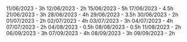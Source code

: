 11/06/2023 - 3h
12/06/2023 - 2h
15/06/2023 - 5h
17/06/2023 - 4.5h
21/06/2023 - 3h
28/06/2023 - 4h
29/06/2023 - 3.5h
30/06/2023 - 2h
01/07/2023 - 2h
02/07/2023 - 4h
03/07/2023 - 3h
04/07/2023 - 4h
07/07/2023 - 2h
04/08/2023 - 0.5h
08/08/2023 - 0.5h
11/08/2023 - 2h
06/09/2023 - 3h
07/09/2023 - 4h
08/09/2023 - 3h
09/09/2023 - 2h
